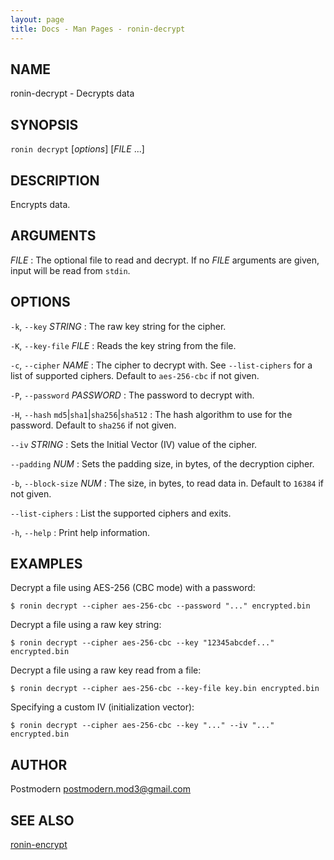 ```yaml
---
layout: page
title: Docs - Man Pages - ronin-decrypt
---
```


## NAME

ronin-decrypt - Decrypts data

## SYNOPSIS

`ronin decrypt` [*options*] [*FILE* ...]

## DESCRIPTION

Encrypts data.

## ARGUMENTS

*FILE*
: The optional file to read and decrypt. If no *FILE* arguments are given,
  input will be read from `stdin`.

## OPTIONS

`-k`, `--key` *STRING*
: The raw key string for the cipher.

`-K`, `--key-file` *FILE*
: Reads the key string from the file.

`-c`, `--cipher` *NAME*
: The cipher to decrypt with. See `--list-ciphers` for a list of supported
  ciphers. Default to `aes-256-cbc` if not given.

`-P`, `--password` *PASSWORD*
: The password to decrypt with.

`-H`, `--hash` `md5`\|`sha1`\|`sha256`\|`sha512`
: The hash algorithm to use for the password. Default to `sha256` if not given.

`--iv` *STRING*
: Sets the Initial Vector (IV) value of the cipher.

`--padding` *NUM*
: Sets the padding size, in bytes, of the decryption cipher.

`-b`, `--block-size` *NUM*
: The size, in bytes, to read data in. Default to `16384` if not given.

`--list-ciphers`
: List the supported ciphers and exits.

`-h`, `--help`
: Print help information.

## EXAMPLES

Decrypt a file using AES-256 (CBC mode) with a password:

    $ ronin decrypt --cipher aes-256-cbc --password "..." encrypted.bin

Decrypt a file using a raw key string:

    $ ronin decrypt --cipher aes-256-cbc --key "12345abcdef..." encrypted.bin

Decrypt a file using a raw key read from a file:

    $ ronin decrypt --cipher aes-256-cbc --key-file key.bin encrypted.bin

Specifying a custom IV (initialization vector):

    $ ronin decrypt --cipher aes-256-cbc --key "..." --iv "..." encrypted.bin

## AUTHOR

Postmodern <postmodern.mod3@gmail.com>

## SEE ALSO

[ronin-encrypt](ronin-encrypt.1.html)

